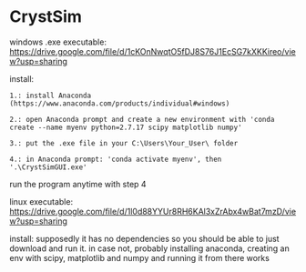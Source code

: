 # CrystSim

windows .exe executable: https://drive.google.com/file/d/1cKOnNwqtO5fDJ8S76J1EcSG7kXKKireo/view?usp=sharing

install:

    1.: install Anaconda (https://www.anaconda.com/products/individual#windows)
    
    2.: open Anaconda prompt and create a new environment with 'conda create --name myenv python=2.7.17 scipy matplotlib numpy'
    
    3.: put the .exe file in your C:\Users\Your_User\ folder
    
    4.: in Anaconda prompt: 'conda activate myenv', then '.\CrystSimGUI.exe'
    
run the program anytime with step 4

linux executable: https://drive.google.com/file/d/1l0d88YYUr8RH6KAl3xZrAbx4wBat7mzD/view?usp=sharing

install:
    supposedly it has no dependencies so you should be able to just download and run it. in case not, probably installing anaconda, creating an env with scipy, matplotlib and numpy and running it from there works

